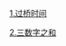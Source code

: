 [1.过桥时间](https://leetcode.cn/problems/time-to-cross-a-bridge/)

[2.三数字之和](https://leetcode.cn/problems/3sum/)